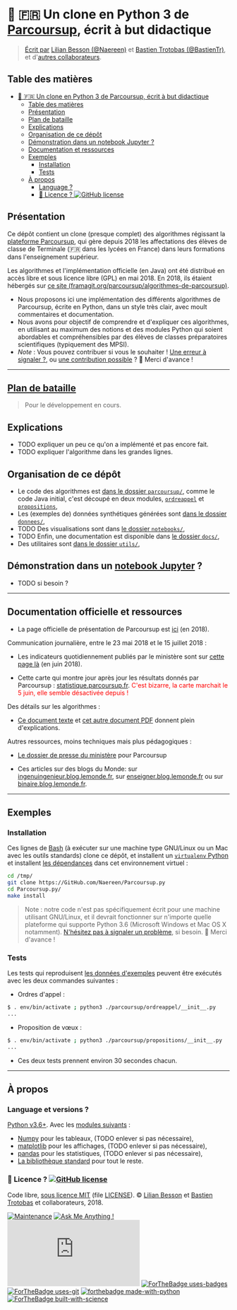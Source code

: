 # :baby: :fr: Un clone en Python 3 de [Parcoursup](http://www.parcoursup.fr/), écrit à but didactique
> [Écrit par](AUTHORS) [Lilian Besson (@Naereen)](https://github.com/Naereen) et [Bastien Trotobas (@BastienTr)](https://github.com/BastienTr), et d'[autres collaborateurs](https://github.com/Naereen/ParcourSup.py/graphs/contributors).

## Table des matières
- [:baby: :fr: Un clone en Python 3 de Parcoursup, écrit à but didactique](#baby---fr--un-clone-en-python-3-de-parcoursuphttp---wwwparcoursupfr---ecrit-a-but-didactique)
    - [Table des matières](#table-des-matieres)
    - [Présentation](#presentation)
    - [Plan de bataille](#plan-de-batailletodomd)
    - [Explications](#explications)
    - [Organisation de ce dépôt](#organisation-de-ce-depot)
    - [Démonstration dans un notebook Jupyter ?](#demonstration-dans-un-notebook-jupyterhttps---wwwjupyterorg)
    - [Documentation et ressources](#documentation-et-ressources)
    - [Exemples](#exemples)
        - [Installation](#installation)
        - [Tests](#tests)
    - [À propos](#a-propos)
        - [Language ?](#language)
        - [:scroll: Licence ? ![GitHub license](https://github.com/Naereen/ParcourSup.py/blob/master/LICENSE)](#scroll--licence-github-licensehttps---imgshieldsio-github-license-naereen-parcoursuppysvghttps---githubcom-naereen-parcoursuppy-blob-master-license)

## Présentation

Ce dépôt contient un clone (presque complet) des algorithmes régissant la [plateforme Parcoursup](http://www.parcoursup.fr/), qui gère depuis 2018 les affectations des élèves de classe de Terminale (🇫🇷 dans les lycées en France) dans leurs formations dans l'enseignement supérieur.

Les algorithmes et l'implémentation officielle (en Java) ont été distribué en accès libre et sous licence libre (GPL) en mai 2018. En 2018, ils étaient hébergés sur [ce site (framagit.org/parcoursup/algorithmes-de-parcoursup)](https://framagit.org/parcoursup/algorithmes-de-parcoursup).

- Nous proposons ici une implémentation des différents algorithmes de Parcoursup, écrite en Python, dans un style très clair, avec moult commentaires et documentation.
- Nous avons pour objectif de comprendre et d'expliquer ces algorithmes, en utilisant au maximum des notions et des modules Python qui soient abordables et compréhensibles par des élèves de classes préparatoires scientifiques (typiquement des MPSI).
- *Note* : Vous pouvez contribuer si vous le souhaiter ! [Une erreur à signaler ?](https://github.com/Naereen/ParcourSup.py/issues/new), ou [une contribution possible](https://github.com/Naereen/ParcourSup.py/pulls/) ? :clap: Merci d'avance !

---

## [Plan de bataille](TODO.md)
> Pour le développement en cours.

## Explications

* TODO expliquer un peu ce qu'on a implémenté et pas encore fait.
* TODO expliquer l'algorithme dans les grandes lignes.

## Organisation de ce dépôt

- Le code des algorithmes est [dans le dossier `parcoursup/`](parcoursup/), comme le code Java initial, c'est découpé en deux modules, [`ordreappel`](parcoursup/ordreappel) et [`propositions`](parcoursup/propositions),
- Les (exemples de) données synthétiques générées sont [dans le dossier `donnees/`](donnees/),
- TODO Des visualisations sont dans [le dossier `notebooks/`](notebooks/),
- TODO Enfin, une documentation est disponible dans [le dossier `docs/`](docs/),
- Des utilitaires sont [dans le dossier `utils/`](utils/),

## Démonstration dans un [notebook Jupyter](https://www.Jupyter.org/) ?
* TODO si besoin ?

---

## Documentation officielle et ressources

- La page officielle de présentation de Parcoursup est [ici](http://www.enseignementsup-recherche.gouv.fr/pid37384/parcoursup-plateforme-admission-dans-superieur.html) (en 2018).

Communication journalière, entre le 23 mai 2018 et le 15 juillet 2018 :

- Les indicateurs quotidiennement publiés par le ministère sont sur [cette page là](http://www.enseignementsup-recherche.gouv.fr/cid130714/tableaux-de-bord-des-indicateurs-de-parcoursup.html) (en juin 2018).

- Cette carte qui montre jour après jour les résultats donnés par Parcoursup : [statistique.parcoursup.fr](http://statistique.parcoursup.fr/). <span style="color:red;">C'est bizarre, la carte marchait le 5 juin, elle semble désactivée depuis !</span>

Des détails sur les algorithmes :

- [Ce document texte](https://framagit.org/parcoursup/algorithmes-de-parcoursup/blob/master/doc/implementation.txt) et [cet autre document PDF](https://framagit.org/parcoursup/algorithmes-de-parcoursup/blob/master/doc/presentation_algorithmes_parcoursup.pdf) donnent plein d'explications.

Autres ressources, moins techniques mais plus pédagogiques :

- [Le dossier de presse du ministère](http://cache.media.enseignementsup-recherche.gouv.fr/file/Parcoursup/73/7/DP_Parcoursup_-_Au_service_de_l_orientation_et_de_la_reussite_des_futurs_etudiants_936737.pdf) pour Parcoursup

- Ces articles sur des blogs du Monde: sur [ingenuingenieur.blog.lemonde.fr](http://ingenuingenieur.blog.lemonde.fr/2018/05/29/parcoursup-2018-les-dessous-de-lalgorithme-racontes-par-ses-createurs/), sur [enseigner.blog.lemonde.fr](http://enseigner.blog.lemonde.fr/2018/04/03/parcoursup-naivete-habilete-ou-machiavelisme-gouvernemental/) ou sur [binaire.blog.lemonde.fr](http://binaire.blog.lemonde.fr/2018/06/05/la-transparence-a-lecole-de-parcoursup/).

----

## Exemples
### Installation

Ces lignes de [Bash](https://www.gnu.org/software/bash/) (à exécuter sur une machine type GNU/Linux ou un Mac avec les outils standards) clone ce dépôt, et installent un [`virtualenv` Python](https://virtualenv.pypa.io/) et installent [les dépendances](requirements.txt) dans cet environnement virtuel :

```bash
cd /tmp/
git clone https://GitHub.com/Naereen/Parcoursup.py
cd Parcoursup.py/
make install
```

> Note : notre code n'est pas spécifiquement écrit pour une machine utilisant GNU/Linux, et il devrait fonctionner sur n'importe quelle plateforme qui supporte Python 3.6 (Microsoft Windows et Mac OS X notamment). [N'hésitez pas à signaler un problème](https://github.com/Naereen/ParcourSup.py/issues/new), si besoin. :clap: Merci d'avance !

### Tests

Les tests qui reproduisent [les données d'exemples](donnees) peuvent être exécutés avec les deux commandes suivantes :

- Ordres d'appel :
```bash
$ . env/bin/activate ; python3 ./parcoursup/ordreappel/__init__.py
...
```

- Proposition de vœux :
```bash
$ . env/bin/activate ; python3 ./parcoursup/propositions/__init__.py
...
```
- Ces deux tests prennent environ 30 secondes chacun.

----

## À propos
### Language et versions ?
[Python v3.6+](https://docs.python.org/3.6/).  Avec les [modules suivants](requirements.txt) :

- [Numpy](http://numpy.org/) pour les tableaux, (TODO enlever si pas nécessaire),
- [matplotlib](http://matplotlib.org/) pour les affichages, (TODO enlever si pas nécessaire),
- [pandas](http://pandas.pydata.org/) pour les statistiques, (TODO enlever si pas nécessaire),
- [La bibliothèque standard](https://docs.python.org/3.6/) pour tout le reste.

### :scroll: Licence ? [![GitHub license](https://img.shields.io/github/license/Naereen/Parcoursup.py.svg)](https://github.com/Naereen/Parcoursup.py/blob/master/LICENSE)
Code libre, [sous licence MIT](https://lbesson.mit-license.org/) (file [LICENSE](LICENSE)).
© [Lilian Besson](https://GitHub.com/Naereen) et [Bastien Trotobas](https://github.com/BastienTr) et collaborateurs, 2018.

[![Maintenance](https://img.shields.io/badge/Maintained%3F-yes-green.svg)](https://GitHub.com/Naereen/Parcoursup.py/graphs/commit-activity)
[![Ask Me Anything !](https://img.shields.io/badge/Ask%20me-anything-1abc9c.svg)](https://GitHub.com/Naereen/ama)
[![Analytics](https://ga-beacon.appspot.com/UA-38514290-17/github.com/Naereen/Parcoursup.py/README.md?pixel)](https://GitHub.com/Naereen/Parcoursup.py/)
[![ForTheBadge uses-badges](http://ForTheBadge.com/images/badges/uses-badges.svg)](http://ForTheBadge.com)
[![ForTheBadge uses-git](http://ForTheBadge.com/images/badges/uses-git.svg)](https://GitHub.com/)
[![forthebadge made-with-python](http://ForTheBadge.com/images/badges/made-with-python.svg)](https://www.python.org/)
[![ForTheBadge built-with-science](http://ForTheBadge.com/images/badges/built-with-science.svg)](https://GitHub.com/Naereen/)

